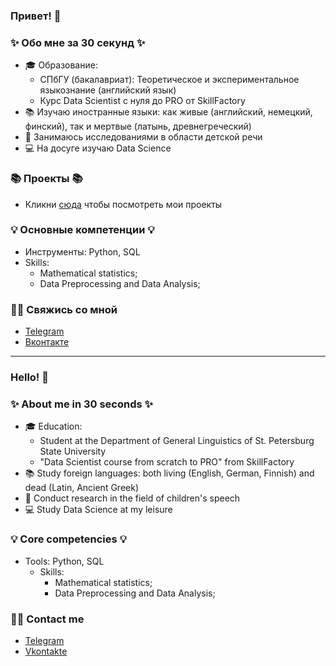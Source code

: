 ### Привет! 👋

### ✨ Обо мне за 30 секунд ✨ 
* 🎓 Образование:
  - СПбГУ (бакалавриат): Теоретическое и экспериментальное языкознание (английский язык)
  - Курс Data Scientist с нуля до PRO от SkillFactory 
* 📚 Изучаю иностранные языки: как живые (английский, немецкий, финский), так и мертвые (латынь, древнегреческий)
* 👶 Занимаюсь исследованиями в области детской речи 
* 💻 На досуге изучаю Data Science

### 📚 Проекты 📚

* Кликни [сюда](https://github.com/monkebird/data_science) чтобы посмотреть мои проекты

### 💡 Основные компетенции 💡
- Инструменты: Python, SQL
- Skills: 
    * Mathematical statistics;
    * Data Preprocessing and Data Analysis; 


### 🙌🏻 Свяжись со мной
- [Telegram](https://t.me/birdmonkey)
- [Вконтакте](https://vk.com/monkeybird)

---

### Hello! 👋

### ✨ About me in 30 seconds ✨ 
* 🎓 Education:
  - Student at the Department of General Linguistics of St. Petersburg State University
  - "Data Scientist course from scratch to PRO" from SkillFactory
* 📚 Study foreign languages: both living (English, German, Finnish) and dead (Latin, Ancient Greek)
* 👶 Conduct research in the field of children's speech
* 💻 Study Data Science at my leisure

### 💡 Core competencies 💡
- Tools: Python, SQL
  - Skills:
    * Mathematical statistics;
    * Data Preprocessing and Data Analysis; 


### 🙌🏻 Contact me
- [Telegram](https://t.me/birdmonkey)
- [Vkontakte](https://vk.com/monkeybird)
